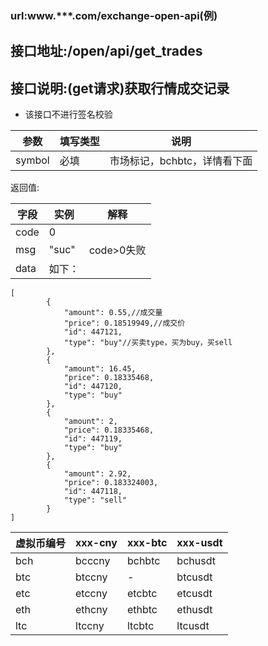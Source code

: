 ### url:www.***.com/exchange-open-api(例)## 接口地址:/open/api/get_trades## 接口说明:(get请求)获取行情成交记录* 该接口不进行签名校验|参数|	填写类型|	说明||------------|--------|-----------------------------||symbol|	必填|	市场标记，bchbtc，详情看下面|返回值:|字段|	实例|	解释||------------|--------|---------------||code|	0	| |msg|	"suc"|	code>0失败||data|	如下：|```[        {            "amount": 0.55,//成交量            "price": 0.18519949,//成交价            "id": 447121,            "type": "buy"//买卖type，买为buy，买sell        },        {            "amount": 16.45,            "price": 0.18335468,            "id": 447120,            "type": "buy"        },        {            "amount": 2,            "price": 0.18335468,            "id": 447119,            "type": "buy"        },        {            "amount": 2.92,            "price": 0.183324003,            "id": 447118,            "type": "sell"        }]```|虚拟币编号|xxx-cny|xxx-btc|xxx-usdt||------------|--------|-----------|----------||bch|	bcccny|	bchbtc|	bchusdt||btc|	btccny|	-|	btcusdt||etc|	etccny|	etcbtc|	etcusdt||eth|	ethcny|	ethbtc|	ethusdt||ltc|	ltccny|	ltcbtc|	ltcusdt|